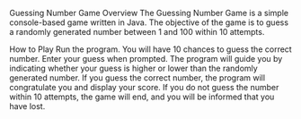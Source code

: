 Guessing Number Game
Overview
The Guessing Number Game is a simple console-based game written in Java. The objective of the game is to guess a randomly generated number between 1 and 100 within 10 attempts.

How to Play
Run the program.
You will have 10 chances to guess the correct number.
Enter your guess when prompted.
The program will guide you by indicating whether your guess is higher or lower than the randomly generated number.
If you guess the correct number, the program will congratulate you and display your score.
If you do not guess the number within 10 attempts, the game will end, and you will be informed that you have lost.
